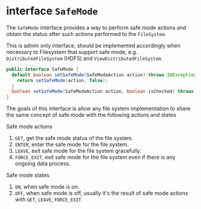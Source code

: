 <!---
  Licensed under the Apache License, Version 2.0 (the "License");
  you may not use this file except in compliance with the License.
  You may obtain a copy of the License at

   http://www.apache.org/licenses/LICENSE-2.0

  Unless required by applicable law or agreed to in writing, software
  distributed under the License is distributed on an "AS IS" BASIS,
  WITHOUT WARRANTIES OR CONDITIONS OF ANY KIND, either express or implied.
  See the License for the specific language governing permissions and
  limitations under the License. See accompanying LICENSE file.
-->

# <a name="SafeMode"></a> interface `SafeMode`

The `SafeMode` interface provides a way to perform safe mode actions and obtain the
status after such actions performed to the `FileSystem`.

This is admin only interface, should be implemented accordingly when necessary to
Filesystem that support safe mode, e.g. `DistributedFileSystem` (HDFS) and
`ViewDistributedFileSystem`.

```java
public interface SafeMode {
  default boolean setSafeMode(SafeModeAction action) throws IOException {
    return setSafeMode(action, false);
  }
  boolean setSafeMode(SafeModeAction action, boolean isChecked) throws IOException;
}
```

The goals of this interface is allow any file system implementation to share the
same concept of safe mode with the following actions and states

Safe mode actions
1. `GET`, get the safe mode status of the file system.
1. `ENTER`, enter the safe mode for the file system.
1. `LEAVE`, exit safe mode for the file system gracefully.
1. `FORCE_EXIT`, exit safe mode for the file system even if there is any ongoing data process.

Safe mode states
1. `ON`, when safe mode is on.
1. `OFF`, when safe mode is off, usually it's the result of safe mode actions
with `GET`, `LEAVE`, `FORCE_EXIT`